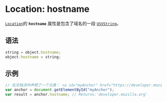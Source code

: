 # Location: hostname

[`Location`](https://developer.mozilla.org/zh-CN/docs/Web/API/Location)的 **`hostname`** 属性是包含了域名的一段 [`USVString`](https://developer.mozilla.org/zh-CN/docs/Web/JavaScript/Reference/Global_Objects/String)。

## 语法

```js
string = object.hostname;
object.hostname = string;
```

## 示例

```js
// 在文档流中声明了一个元素： <a id="myAnchor" href="https://developer.mozilla.org/zh-CN/docs/Location.hostname">
var anchor = document.getElementById("myAnchor");
var result = anchor.hostname; // Returns:'developer.mozilla.org'
```